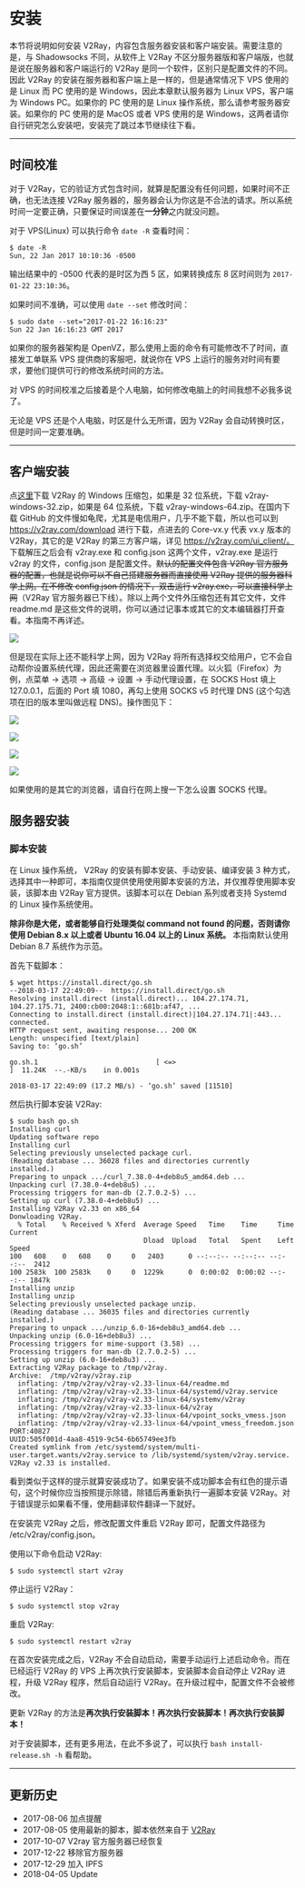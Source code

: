 # 安装

本节将说明如何安装 V2Ray，内容包含服务器安装和客户端安装。需要注意的是，与 Shadowsocks 不同，从软件上 V2Ray 不区分服务器版和客户端版，也就是说在服务器和客户端运行的 V2Ray 是同一个软件，区别只是配置文件的不同。因此 V2Ray 的安装在服务器和客户端上是一样的，但是通常情况下 VPS 使用的是 Linux 而 PC 使用的是 Windows，因此本章默认服务器为 Linux VPS，客户端为 Windows PC。如果你的 PC 使用的是 Linux 操作系统，那么请参考服务器安装。如果你的 PC 使用的是 MacOS 或者 VPS 使用的是 Windows，这两者请你自行研究怎么安装吧，安装完了跳过本节继续往下看。

-----

## 时间校准

对于 V2Ray，它的验证方式包含时间，就算是配置没有任何问题，如果时间不正确，也无法连接 V2Ray 服务器的，服务器会认为你这是不合法的请求。所以系统时间一定要正确，只要保证时间误差在**一分钟**之内就没问题。

对于 VPS(Linux) 可以执行命令 `date -R` 查看时间：
```
$ date -R
Sun, 22 Jan 2017 10:10:36 -0500
```
输出结果中的 -0500 代表的是时区为西 5 区，如果转换成东 8 区时间则为 `2017-01-22 23:10:36`。

如果时间不准确，可以使用 `date --set` 修改时间：

```
$ sudo date --set="2017-01-22 16:16:23"
Sun 22 Jan 16:16:23 GMT 2017
```
如果你的服务器架构是 OpenVZ，那么使用上面的命令有可能修改不了时间，直接发工单联系 VPS 提供商的客服吧，就说你在 VPS 上运行的服务对时间有要求，要他们提供可行的修改系统时间的方法。

对 VPS 的时间校准之后接着是个人电脑，如何修改电脑上的时间我想不必我多说了。

无论是 VPS 还是个人电脑，时区是什么无所谓，因为 V2Ray 会自动转换时区，但是时间一定要准确。

-----

## 客户端安装
点[这里](https://github.com/v2ray/v2ray-core/releases)下载 V2Ray 的 Windows 压缩包，如果是 32 位系统，下载 v2ray-windows-32.zip，如果是 64 位系统，下载 v2ray-windows-64.zip。在国内下载 GitHub 的文件慢如龟爬，尤其是电信用户，几乎不能下载，所以也可以到 https://v2ray.com/download 进行下载，点进去的 Core-vx.y 代表 vx.y 版本的 V2Ray，其它的是 V2Ray 的第三方客户端，详见 https://v2ray.com/ui_client/。 下载解压之后会有 v2ray.exe 和 config.json 这两个文件，v2ray.exe 是运行 v2ray 的文件，config.json 是配置文件。~~默认的配置文件包含 V2Ray 官方服务器的配置，也就是说你可以不自己搭建服务器而直接使用 V2Ray 提供的服务器科学上网。在不修改 config.json 的情况下，双击运行 v2ray.exe，可以直接科学上网~~（V2Ray 官方服务器已下线）。除以上两个文件外压缩包还有其它文件，文件 readme.md 是这些文件的说明，你可以通过记事本或其它的文本编辑器打开查看。本指南不再详述。

![](/resource/images/v2rayrunnig.png)

但是现在实际上还不能科学上网，因为 V2Ray 将所有选择权交给用户，它不会自动帮你设置系统代理，因此还需要在浏览器里设置代理。以火狐（Firefox）为例，点菜单 -> 选项 -> 高级 -> 设置 -> 手动代理设置，在 SOCKS Host 填上 127.0.0.1，后面的 Port 填 1080，再勾上使用 SOCKS v5 时代理 DNS (这个勾选项在旧的版本里叫做远程 DNS)。操作图见下：

![](/resource/images/firefox_proxy_setting1.png)

![](/resource/images/firefox_proxy_setting2.png)

![](/resource/images/firefox_proxy_setting3.png)

![](/resource/images/firefox_proxy_setting4.png)

如果使用的是其它的浏览器，请自行在网上搜一下怎么设置 SOCKS 代理。
## 服务器安装

### 脚本安装

在 Linux 操作系统， V2Ray 的安装有脚本安装、手动安装、编译安装 3 种方式，选择其中一种即可，本指南仅提供使用使用脚本安装的方法，并仅推荐使用脚本安装，该脚本由 V2Ray 官方提供。该脚本可以在 Debian 系列或者支持 Systemd 的 Linux 操作系统使用。


**除非你是大佬，或者能够自行处理类似 command not found 的问题，否则请你使用 Debian 8.x 以上或者 Ubuntu 16.04 以上的 Linux 系统。**
本指南默认使用 Debian 8.7 系统作为示范。

首先下载脚本：

```
$ wget https://install.direct/go.sh
--2018-03-17 22:49:09--  https://install.direct/go.sh
Resolving install.direct (install.direct)... 104.27.174.71, 104.27.175.71, 2400:cb00:2048:1::681b:af47, ...
Connecting to install.direct (install.direct)|104.27.174.71|:443... connected.
HTTP request sent, awaiting response... 200 OK
Length: unspecified [text/plain]
Saving to: ‘go.sh’

go.sh.1                             [ <=>                                                 ]  11.24K  --.-KB/s    in 0.001s  

2018-03-17 22:49:09 (17.2 MB/s) - ‘go.sh’ saved [11510]
```

然后执行脚本安装 V2Ray:

```
$ sudo bash go.sh
Installing curl
Updating software repo
Installing curl
Selecting previously unselected package curl.
(Reading database ... 36028 files and directories currently installed.)
Preparing to unpack .../curl_7.38.0-4+deb8u5_amd64.deb ...
Unpacking curl (7.38.0-4+deb8u5) ...
Processing triggers for man-db (2.7.0.2-5) ...
Setting up curl (7.38.0-4+deb8u5) ...
Installing V2Ray v2.33 on x86_64
Donwloading V2Ray.
  % Total    % Received % Xferd  Average Speed   Time    Time     Time  Current
                                 Dload  Upload   Total   Spent    Left  Speed
100   608    0   608    0     0   2403      0 --:--:-- --:--:-- --:--:--  2412
100 2583k  100 2583k    0     0  1229k      0  0:00:02  0:00:02 --:--:-- 1847k
Installing unzip
Installing unzip
Selecting previously unselected package unzip.
(Reading database ... 36035 files and directories currently installed.)
Preparing to unpack .../unzip_6.0-16+deb8u3_amd64.deb ...
Unpacking unzip (6.0-16+deb8u3) ...
Processing triggers for mime-support (3.58) ...
Processing triggers for man-db (2.7.0.2-5) ...
Setting up unzip (6.0-16+deb8u3) ...
Extracting V2Ray package to /tmp/v2ray.
Archive:  /tmp/v2ray/v2ray.zip
  inflating: /tmp/v2ray/v2ray-v2.33-linux-64/readme.md  
  inflating: /tmp/v2ray/v2ray-v2.33-linux-64/systemd/v2ray.service  
  inflating: /tmp/v2ray/v2ray-v2.33-linux-64/systemv/v2ray  
  inflating: /tmp/v2ray/v2ray-v2.33-linux-64/v2ray  
  inflating: /tmp/v2ray/v2ray-v2.33-linux-64/vpoint_socks_vmess.json  
  inflating: /tmp/v2ray/v2ray-v2.33-linux-64/vpoint_vmess_freedom.json  
PORT:40827
UUID:505f001d-4aa8-4519-9c54-6b65749ee3fb
Created symlink from /etc/systemd/system/multi-user.target.wants/v2ray.service to /lib/systemd/system/v2ray.service.
V2Ray v2.33 is installed.
```

看到类似于这样的提示就算安装成功了。如果安装不成功脚本会有红色的提示语句，这个时候你应当按照提示除错，除错后再重新执行一遍脚本安装 V2Ray。对于错误提示如果看不懂，使用翻译软件翻译一下就好。

在安装完 V2Ray 之后，修改配置文件重启 V2Ray 即可，配置文件路径为 /etc/v2ray/config.json。

使用以下命令启动 V2Ray:

```
$ sudo systemctl start v2ray
```

停止运行 V2Ray：

```
$ sudo systemctl stop v2ray
```

重启 V2Ray:

```
$ sudo systemctl restart v2ray
```

在首次安装完成之后，V2Ray 不会自动启动，需要手动运行上述启动命令。而在已经运行 V2Ray 的 VPS 上再次执行安装脚本，安装脚本会自动停止 V2Ray 进程，升级 V2Ray 程序，然后自动运行 V2Ray。在升级过程中，配置文件不会被修改。

更新 V2Ray 的方法是**再次执行安装脚本！再次执行安装脚本！再次执行安装脚本！**

对于安装脚本，还有更多用法，在此不多说了，可以执行 `bash install-release.sh -h` 看帮助。

------------
## 更新历史

- 2017-08-06 加点提醒
- 2017-08-05 使用最新的脚本，脚本依然来自于 [V2Ray](https://raw.githubusercontent.com/v2ray/v2ray-core/master/release/install-release.sh)
- 2017-10-07 V2ray 官方服务器已经恢复
- 2017-12-22 移除官方服务器
- 2017-12-29 加入 IPFS
- 2018-04-05 Update
